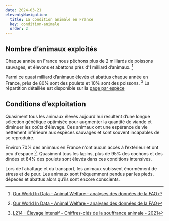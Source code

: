 ```yaml
---
date: 2024-03-21
eleventyNavigation:
  title: La condition animale en France
  key: condition-animale
  order: 2
---
```



## Nombre d’animaux exploités

<!-- Chaque année dans le monde, 7 milliards d’humains pêchent 1600 milliards de poissons et abattent 83 milliards d’animaux terrestres dont 90% de poulets [^ourworldindata]. -->

<!-- *Tous les chiffres ci-dessous sont arrondis* -->

Chaque année en France nous pêchons plus de 2 milliards de poissons sauvages, et élevons et abattons près d’1 milliard d’animaux. [^ourworldindata]

Parmi ce quasi milliard d’animaux élevés et abattus chaque année en France, près de 80% sont des poulets et 10% sont des poissons. [^ourworldindata] La répartition détaillée est disponible sur la [page par espèce](/condition-animale/espèces/)



## Conditions d’exploitation

Quasiment tous les animaux élevés aujourd’hui résultent d’une longue sélection génétique optimisée pour augmenter la quantité de viande et diminuer les coûts d’élevage.
Ces animaux ont une espérance de vie nettement inférieure aux espèces sauvages et sont souvent incapables de se reproduire.

Environ 70% des animaux en France n’ont aucun accès à l’extérieur et ont peu d’espace [^l214souffrance]. Quasiment tous les lapins, plus de 95% des cochons et des dindes et 84% des poulets sont élevés dans ces conditions intensives.

Lors de l’abattage et du transport, les animaux subissent énormément de stress et de peur.
Les animaux sont fréquemment pendus par les pieds, dépecés et abattus alors qu’ils sont encore conscients.

<!-- Les petits élevages -->

<!-- Recherche scientifique -->

<!-- Propriétés mobilières -->
<!-- Dans le droit français, les animaux sont considérés comme des propriétés mobilières. -->


[^ourworldindata]: [Our World In Data - Animal Welfare - analyses des données de la FAO](https://ourworldindata.org/explorers/animal-welfare)
[^fao]: [Nations Unies - Food And Agriculture Organization (FAO) - FAOSTAT database](http://www.fao.org/faostat/en/#data/QL)
[^l214souffrance]: [L214 - Élevage intensif - Chiffres-clés de la souffrance animale - 2021](https://drive.google.com/file/d/1Mz6Pha4cHSIzIZ4vIIlz5z07cRQEeFKj/view)
